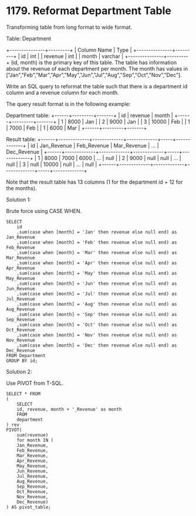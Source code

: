 # 1179. Reformat Department Table

Transforming table from long format to wide format.

Table: Department

+---------------+---------+
| Column Name   | Type    |
+---------------+---------+
| id            | int     |
| revenue       | int     |
| month         | varchar |
+---------------+---------+
(id, month) is the primary key of this table.
The table has information about the revenue of each department per month.
The month has values in ["Jan","Feb","Mar","Apr","May","Jun","Jul","Aug","Sep","Oct","Nov","Dec"].
 

Write an SQL query to reformat the table such that there is a department id column and a revenue column for each month.

The query result format is in the following example:

Department table:
+------+---------+-------+
| id   | revenue | month |
+------+---------+-------+
| 1    | 8000    | Jan   |
| 2    | 9000    | Jan   |
| 3    | 10000   | Feb   |
| 1    | 7000    | Feb   |
| 1    | 6000    | Mar   |
+------+---------+-------+

Result table:
+------+-------------+-------------+-------------+-----+-------------+
| id   | Jan_Revenue | Feb_Revenue | Mar_Revenue | ... | Dec_Revenue |
+------+-------------+-------------+-------------+-----+-------------+
| 1    | 8000        | 7000        | 6000        | ... | null        |
| 2    | 9000        | null        | null        | ... | null        |
| 3    | null        | 10000       | null        | ... | null        |
+------+-------------+-------------+-------------+-----+-------------+

Note that the result table has 13 columns (1 for the department id + 12 for the months).


Solution 1:

Brute force using CASE WHEN.
```
SELECT
	id
	,sum(case when [month] = 'Jan' then revenue else null end) as Jan_Revenue
	,sum(case when [month] = 'Feb' then revenue else null end) as Feb_Revenue
	,sum(case when [month] = 'Mar' then revenue else null end) as Mar_Revenue
	,sum(case when [month] = 'Apr' then revenue else null end) as Apr_Revenue
	,sum(case when [month] = 'May' then revenue else null end) as May_Revenue
	,sum(case when [month] = 'Jun' then revenue else null end) as Jun_Revenue
	,sum(case when [month] = 'Jul' then revenue else null end) as Jul_Revenue
	,sum(case when [month] = 'Aug' then revenue else null end) as Aug_Revenue
	,sum(case when [month] = 'Sep' then revenue else null end) as Sep_Revenue
	,sum(case when [month] = 'Oct' then revenue else null end) as Oct_Revenue
	,sum(case when [month] = 'Nov' then revenue else null end) as Nov_Revenue
	,sum(case when [month] = 'Dec' then revenue else null end) as Dec_Revenue
FROM Department
GROUP BY id;
```

Solution 2:

Use PIVOT from T-SQL.
```
SELECT * FROM
(
    SELECT
    id, revenue, month + '_Revenue' as month
    FROM
    department
) rev
PIVOT(
    sum(revenue)
    for month IN (
    Jan_Revenue,
    Feb_Revenue,
    Mar_Revenue,
    Apr_Revenue,
    May_Revenue,
    Jun_Revenue,
    Jul_Revenue,
    Aug_Revenue,
    Sep_Revenue,
    Oct_Revenue,
    Nov_Revenue,
    Dec_Revenue)
) AS pivot_table;
```


